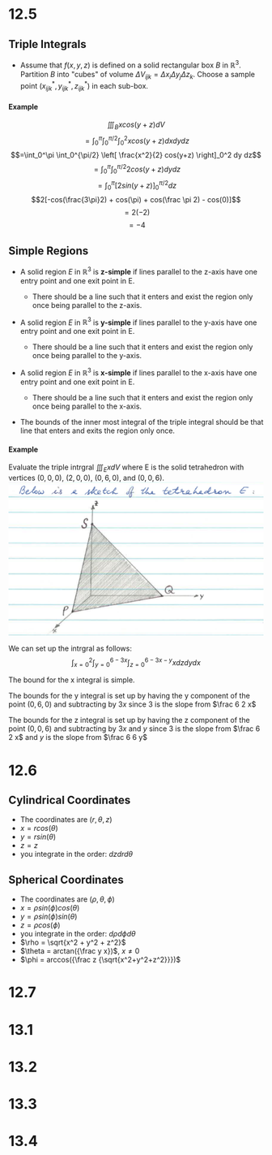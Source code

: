 # 12.5
## Triple Integrals
- Assume that $f(x,y,z)$ is defined on a solid rectangular box $B$ in $\mathbb{R}^3$. Partition $B$ into "cubes" of volume $\Delta V_{ijk} = \Delta x_i \Delta y_j \Delta z_k$. Choose a sample point $(x_{ijk}^*, y_{ijk}^*, z_{ijk}^*)$ in each sub-box.
#### Example
$$\iiint_B x cos(y+z) dV$$
$$=\int_0^\pi \int_0^{\pi/2} \int_0^2 x cos(y+z) dx dy dz$$
$$=\int_0^\pi \int_0^{\pi/2} \left[ \frac{x^2}{2} cos(y+z) \right]_0^2 dy dz$$
$$=\int_0^\pi \int_0^{\pi/2} 2 cos(y+z) dy dz$$
$$=\int_0^\pi \left[ 2 sin(y+z) \right]_0^{\pi/2} dz$$
$$2[-cos(\frac{3\pi}2) + cos(\pi) + cos(\frac \pi 2) - cos(0)]$$
$$=2(-2)$$
$$=-4$$

## Simple Regions
- A solid region $E$ in $\mathbb{R}^3$  is **z-simple** if lines parallel to the z-axis have one entry point and one exit point in E.
  - There should be a line such that it enters and exist the region only once being parallel to the z-axis.
- A solid region $E$ in $\mathbb{R}^3$  is **y-simple** if lines parallel to the y-axis have one entry point and one exit point in E.
  - There should be a line such that it enters and exist the region only once being parallel to the y-axis.
- A solid region $E$ in $\mathbb{R}^3$  is **x-simple** if lines parallel to the x-axis have one entry point and one exit point in E.
    - There should be a line such that it enters and exist the region only once being parallel to the x-axis.

- The bounds of the inner most integral of the triple integral should be that line that enters and exits the region only once.

#### Example
Evaluate the triple intrgral $\iiint_E x dV$ where E is the solid tetrahedron with vertices $(0,0,0)$, $(2,0,0)$, $(0,6,0)$, and $(0,0,6)$.
![tetrahedron E](image.png)

We can set up the intrgral as follows:
$$\int_{x=0}^2 \int_{y=0}^{6-3x} \int_{z=0}^{6-3x-y} x dz dy dx$$

The bound for the x integral is simple.

The bounds for the y integral is set up by having the y component of the point $(0,6,0)$ and subtracting by $3x$ since 3 is the slope from $\frac 6 2 x$

The bounds for the z integral is set up by having the z component of the point $(0,0,6)$ and subtracting by $3x$ and $y$ since 3 is the slope from $\frac 6 2 x$ and $y$ is the slope from $\frac 6 6 y$

# 12.6
## Cylindrical Coordinates
- The coordinates are $(r, \theta, z)$
- $x = r cos(\theta)$
- $y = r sin(\theta)$
- $z = z$
- you integrate in the order: $dz dr d\theta$

## Spherical Coordinates
- The coordinates are $(\rho, \theta, \phi)$
- $x = \rho sin(\phi) cos(\theta)$
- $y = \rho sin(\phi) sin(\theta)$
- $z = \rho cos(\phi)$
- you integrate in the order: $d\rho d\phi d\theta$
- $\rho = \sqrt{x^2 + y^2 + z^2}$
- $\theta = arctan({\frac y x})$, $x \neq 0$
- $\phi = arccos({\frac z {\sqrt{x^2+y^2+z^2}}})$



# 12.7

# 13.1

# 13.2

# 13.3

# 13.4

